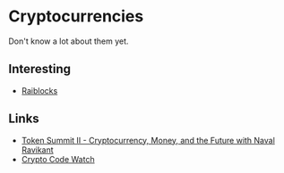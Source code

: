 # Cryptocurrencies
Don't know a lot about them yet.

## Interesting
- [Raiblocks](https://github.com/clemahieu/raiblocks)

## Links
- [Token Summit II - Cryptocurrency, Money, and the Future with Naval Ravikant](https://www.youtube.com/watch?v=few99D5WnRg)
- [Crypto Code Watch](https://cryptocodewatch.com/#stars)
